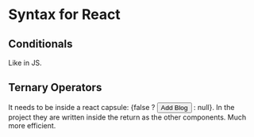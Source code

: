 # Syntax for React

## Conditionals
Like in JS.

## Ternary Operators
It needs to be inside a react capsule: {false ? <button>Add Blog</button> : null}. In the project they are written inside the return as the other components. Much more efficient.

